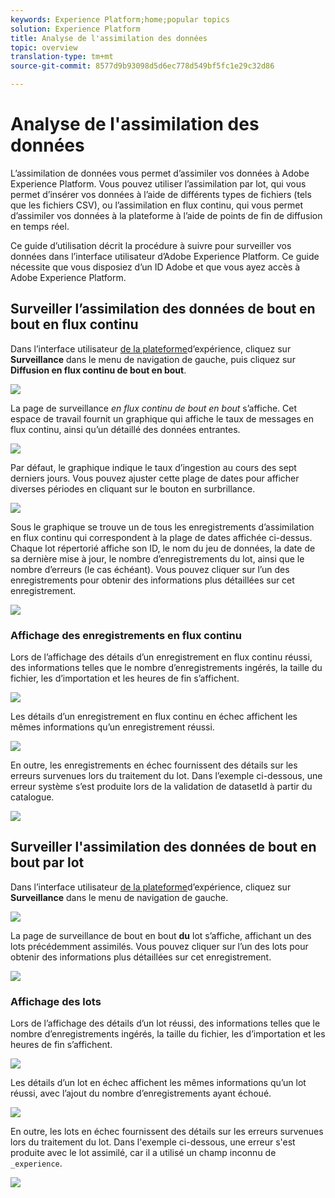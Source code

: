 ```yaml
---
keywords: Experience Platform;home;popular topics
solution: Experience Platform
title: Analyse de l'assimilation des données
topic: overview
translation-type: tm+mt
source-git-commit: 8577d9b93098d5d6ec778d549bf5fc1e29c32d86

---
```



# Analyse de l&#39;assimilation des données

L’assimilation de données vous permet d’assimiler vos données à Adobe Experience Platform. Vous pouvez utiliser l’assimilation par lot, qui vous permet d’insérer vos données à l’aide de différents types de fichiers (tels que les fichiers CSV), ou l’assimilation en flux continu, qui vous permet d’assimiler vos données à la plateforme à l’aide de points de fin de diffusion en temps réel.

Ce guide d’utilisation décrit la procédure à suivre pour surveiller vos données dans l’interface utilisateur d’Adobe Experience Platform. Ce guide nécessite que vous disposiez d’un ID Adobe et que vous ayez accès à Adobe Experience Platform.

## Surveiller l’assimilation des données de bout en bout en flux continu

Dans l’interface utilisateur [de la plateforme](https://platform.adobe.com)d’expérience, cliquez sur **Surveillance** dans le menu de navigation de gauche, puis cliquez sur **Diffusion en flux continu de bout en bout**.

![](../images/quality/monitor-data-flows/click-streaming-end-to-end.png)

La page de surveillance *en flux continu de bout en bout* s’affiche. Cet espace de travail fournit un graphique qui affiche le taux de messages en flux continu, ainsi qu’un détaillé des données entrantes.

![](../images/quality/monitor-data-flows/list-streams.png)

Par défaut, le graphique indique le taux d’ingestion au cours des sept derniers jours. Vous pouvez ajuster cette plage de dates pour afficher diverses périodes en cliquant sur le bouton en surbrillance.

![](../images/quality/monitor-data-flows/list-streams-focus-on-graph.png)

Sous le graphique se trouve un  de tous les enregistrements d’assimilation en flux continu qui correspondent à la plage de dates affichée ci-dessus. Chaque lot répertorié affiche son ID, le nom du jeu de données, la date de sa dernière mise à jour, le nombre d’enregistrements du lot, ainsi que le nombre d’erreurs (le cas échéant). Vous pouvez cliquer sur l’un des enregistrements pour obtenir des informations plus détaillées sur cet enregistrement.

![](../images/quality/monitor-data-flows/list-streams-focus-on-streams.png)

### Affichage des enregistrements en flux continu

Lors de l’affichage des détails d’un enregistrement en flux continu réussi, des informations telles que le nombre d’enregistrements ingérés, la taille du fichier, les  d’importation et les heures de fin s’affichent.

![](../images/quality/monitor-data-flows/successful-streaming-record.png)

Les détails d’un enregistrement en flux continu en échec affichent les mêmes informations qu’un enregistrement réussi.

![](../images/quality/monitor-data-flows/failed-batch.png)

En outre, les enregistrements en échec fournissent des détails sur les erreurs survenues lors du traitement du lot. Dans l’exemple ci-dessous, une erreur système s’est produite lors de la validation de datasetId à partir du catalogue.

![](../images/quality/monitor-data-flows/failed-batch-details.png)

## Surveiller l&#39;assimilation des données de bout en bout par lot

Dans l’interface utilisateur [de la plateforme](https://platform.adobe.com)d’expérience, cliquez sur **Surveillance** dans le menu de navigation de gauche.

![](../images/quality/monitor-data-flows/click-monitoring.png)

La page de surveillance de bout en bout **du** lot s’affiche, affichant un  des lots précédemment assimilés. Vous pouvez cliquer sur l’un des lots pour obtenir des informations plus détaillées sur cet enregistrement.

![](../images/quality/monitor-data-flows/list-batches.png)

### Affichage des lots

Lors de l’affichage des détails d’un lot réussi, des informations telles que le nombre d’enregistrements ingérés, la taille du fichier, les  d’importation et les heures de fin s’affichent.

![](../images/quality/monitor-data-flows/successful-batch.png)

Les détails d’un lot en échec affichent les mêmes informations qu’un lot réussi, avec l’ajout du nombre d’enregistrements ayant échoué.

![](../images/quality/monitor-data-flows/failed-streaming-record.png)

En outre, les lots en échec fournissent des détails sur les erreurs survenues lors du traitement du lot. Dans l&#39;exemple ci-dessous, une erreur s&#39;est produite avec le lot assimilé, car il a utilisé un champ inconnu de `_experience`.

![](../images/quality/monitor-data-flows/failed-streaming-record-details.png)